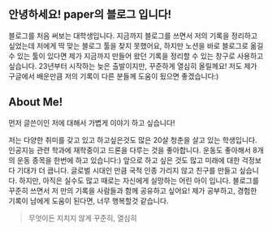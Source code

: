 ## 안녕하세요! paper의 블로그 입니다!

블로그를 처음 써보는 대학생입니다. 지금까지 블로그를 쓰면서 저의 기록을 정리하고 싶었는데 저에게 딱 맞는 블로그 툴을 찾지 못했어요, 하지만 노션을 바로 블로그로 옮길 수 있는 툴이 있다면 제가 지금까지 만들어 왔던 기록을 정리할 수 있는 창구로 사용하고 싶습니다. 23년부터 시작하는 늦은 출발이지만, 꾸준하게 열심히 올릴께요! 저도 제가 구글에서 배운만큼 저의 기록이 다른 분들께 도움이 됬으면 좋겠습니다:)

## About Me!

먼저 글쓴이인 저에 대해서 가볍게 이야기 하고 싶습니다! 

저는 다양한 취미를 갖고 있고 하고싶은것도 많은 20살 청춘을 살고 있는 학생입니다. 인공지능 관련 학과에 재학중이고 드론을 다루는 것을 좋아합니다. 운동도 좋아해서 8개의 운동 종목을 한번에 하고 있습니다:) 앞으로 하고 싶은 것도 많고 미래에 대한 걱정보다 기대가 더 큽니다. 글로벌 시대인 만큼 국적 인종 가리지 않고 친구를 만들고 싶습니다. 하지만, 아직은 실수도 많고 때로는 자신에게 실망하는 어린 아이 입니다. 블로그를 꾸준히 쓰면서 저 만의 기록을 사람들과 함께 공유하고 싶어요! 제가 공부하고, 경험한 기록이 남에게 도움이 된다면, 너무 행복할것 같습니다.

> 무엇이든 지치지 않게 꾸준히, 열심히
